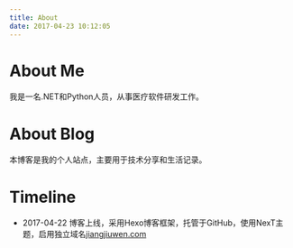 ```yaml
---
title: About
date: 2017-04-23 10:12:05
---
```



# About Me

我是一名.NET和Python人员，从事医疗软件研发工作。

# About Blog

本博客是我的个人站点，主要用于技术分享和生活记录。

# Timeline

- 2017-04-22 博客上线，采用Hexo博客框架，托管于GitHub，使用NexT主题，启用独立域名[jiangjiuwen.com](http://jiangjiuwen.com)